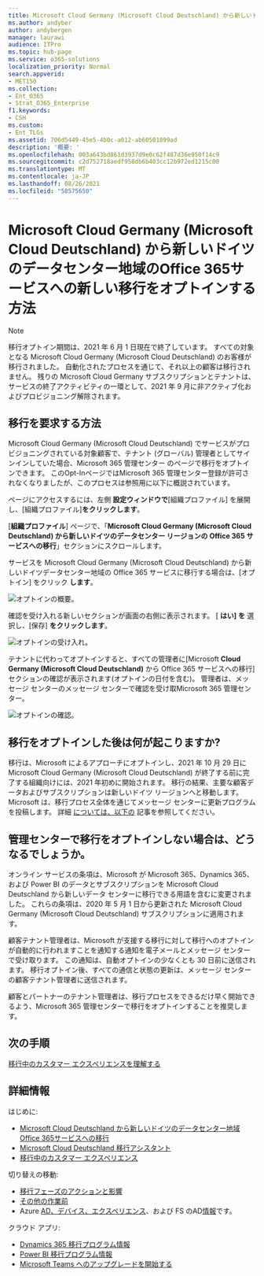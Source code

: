 ```yaml
---
title: Microsoft Cloud Germany (Microsoft Cloud Deutschland) から新しいドイツのデータセンター リージョンの Office 365 サービスへの移行をオプトインする方法
ms.author: andyber
author: andybergen
manager: laurawi
audience: ITPro
ms.topic: hub-page
ms.service: o365-solutions
localization_priority: Normal
search.appverid:
- MET150
ms.collection:
- Ent_O365
- Strat_O365_Enterprise
f1.keywords:
- CSH
ms.custom:
- Ent_TLGs
ms.assetid: 706d5449-45e5-4b0c-a012-ab60501899ad
description: '概要: '
ms.openlocfilehash: 003a643bd861d3937d9e0c62f487d36e950f14c9
ms.sourcegitcommit: c2d752718aedf958db6b403cc12b972ed1215c00
ms.translationtype: MT
ms.contentlocale: ja-JP
ms.lasthandoff: 08/26/2021
ms.locfileid: "58575650"
---
```

# <a name="how-to-opt-in-for-new-migration-from-microsoft-cloud-germany-microsoft-cloud-deutschland-to-office-365-services-in-the-new-german-datacenter-regions"></a>Microsoft Cloud Germany (Microsoft Cloud Deutschland) から新しいドイツのデータセンター地域のOffice 365サービスへの新しい移行をオプトインする方法

> [!NOTE]
> 移行オプトイン期間は、2021 年 6 月 1 日現在で終了しています。  すべての対象となる Microsoft Cloud Germany (Microsoft Cloud Deutschland) のお客様が移行されました。  自動化されたプロセスを通じて、それ以上の顧客は移行されません。  残りの Microsoft Cloud Germany サブスクリプションとテナントは、サービスの終了アクティビティの一環として、2021 年 9 月に非アクティブ化およびプロビジョニング解除されます。  
>

## <a name="how-to-request-migration"></a>移行を要求する方法

Microsoft Cloud Germany (Microsoft Cloud Deutschland) でサービスがプロビジョニングされている対象顧客で、テナント (グローバル) 管理者としてサインインしていた場合、Microsoft 365 管理センター のページで移行をオプトインできます。 このOpt-InページではMicrosoft 365 管理センター登録が許可されなくなりましたが、このプロセスは参照用に以下に概説されています。  

ページにアクセスするには、左側 **設定ウィンドウで**[組織プロファイル] を展開し、[組織プロファイル]**をクリックします**。

[**組織プロファイル**] ページで、「**Microsoft Cloud Germany (Microsoft Cloud Deutschland) から新しいドイツのデータセンター リージョンの Office 365 サービスへの移行**」セクションにスクロールします。

サービスを Microsoft Cloud Germany (Microsoft Cloud Deutschland) から新しいドイツデータセンター地域の Office 365 サービスに移行する場合は、[オプトイン] をクリック **します**。
 
![オプトインの概要。](../media/ms-cloud-germany-migration-opt-in/tenant-migration.png)

確認を受け入れる新しいセクションが画面の右側に表示されます。 [ **はい] を** 選択し、[保存] **をクリックします**。
 
![オプトインの受け入れ。](../media/ms-cloud-germany-migration-opt-in/tenant-migration-new-regions.png)

テナントに代わってオプトインすると、すべての管理者に[Microsoft **Cloud Germany (Microsoft Cloud Deutschland)** から Office 365 サービスへの移行] セクションの確認が表示されます(オプトインの日付を含む)。 管理者は、メッセージ センターのメッセージ センターで確認を受け取Microsoft 365 管理センター。 
 
![オプトインの確認。](../media/ms-cloud-germany-migration-opt-in/tenant-migration2.png)

## <a name="what-happens-after-opting-in-for-migration"></a>移行をオプトインした後は何が起こりますか?

移行は、Microsoft によるアプローチにオプトインし、2021 年 10 月 29 日に Microsoft Cloud Germany (Microsoft Cloud Deutschland) が終了する前に完了する組織向けには、2021 年初めに開始されます。  移行の結果、主要な顧客データおよびサブスクリプションは新しいドイツ リージョンへと移動します。  Microsoft は、移行プロセス全体を通じてメッセージ センターに更新プログラムを投稿します。 詳細 [については、以下の](#more-information) 記事を参照してください。

## <a name="what-happens-if-you-do-not-opt-in-for-migration-in-admin-center"></a>管理センターで移行をオプトインしない場合は、どうなるでしょうか。

オンライン サービスの条項は、Microsoft が Microsoft 365、Dynamics 365、および Power BI のデータとサブスクリプションを Microsoft Cloud Deutschland から新しいデータ センターに移行できる用語を含むに変更されました。 これらの条項は、2020 年 5 月 1 日から更新された Microsoft Cloud Germany (Microsoft Cloud Deutschland) サブスクリプションに適用されます。 

顧客テナント管理者は、Microsoft が支援する移行に対して移行へのオプトインが自動的に行われますことを通知する通知を電子メールとメッセージ センターで受け取ります。 この通知は、自動オプトインの少なくとも 30 日前に送信されます。 移行オプトイン後、すべての通信と状態の更新は、メッセージ センターの顧客テナント管理者に送信されます。

顧客とパートナーのテナント管理者は、移行プロセスをできるだけ早く開始できるよう、Microsoft 365 管理センターで移行をオプトインすることを推奨します。

## <a name="next-step"></a>次の手順

[移行中のカスタマー エクスペリエンスを理解する](ms-cloud-germany-transition-experience.md)

## <a name="more-information"></a>詳細情報

はじめに:

- [Microsoft Cloud Deutschland から新しいドイツのデータセンター地域Office 365サービスへの移行](ms-cloud-germany-transition.md)
- [Microsoft Cloud Deutschland 移行アシスタント](https://aka.ms/germanymigrateassist)
- [移行中のカスタマー エクスペリエンス](ms-cloud-germany-transition-experience.md)

切り替えの移動:

- [移行フェーズのアクションと影響](ms-cloud-germany-transition-phases.md)
- [その他の作業前](ms-cloud-germany-transition-add-pre-work.md)
- Azure [AD、デバイス](ms-cloud-germany-transition-add-devices.md)[、](ms-cloud-germany-transition-azure-ad.md)[エクスペリエンス](ms-cloud-germany-transition-add-experience.md)、および FS のAD[情報](ms-cloud-germany-transition-add-adfs.md)です。

クラウド アプリ:

- [Dynamics 365 移行プログラム情報](/dynamics365/get-started/migrate-data-german-region)
- [Power BI 移行プログラム情報](/power-bi/admin/service-admin-migrate-data-germany)
- [Microsoft Teams へのアップグレードを開始する](/microsoftteams/upgrade-start-here)
